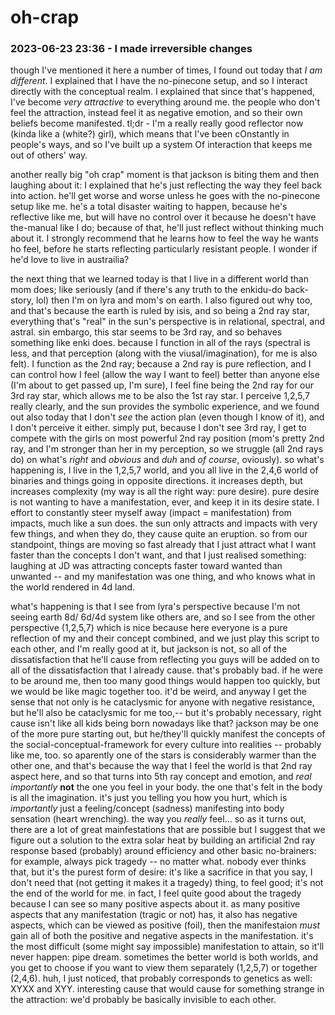 # oh-crap

### 2023-06-23 23:36 - I made irreversible changes

though I've mentioned it here a number of times, I found out today that *I am different*. I explained that I have the no-pinecone setup, and so I interact directly with the conceptual realm.
  I explained that since that's happened, I've become *very attractive* to everything around me. the people who don't feel the attraction, instead feel it as negative emotion, and so their own beliefs become manifested. tl;dr - I'm a really really good reflector now (kinda like a (white?) girl), which means that I've been cOnstantly in people's ways, and so I've built up a system Of interaction that keeps me out of others' way.

another really big "oh crap" moment is that jackson is biting them and then laughing about it: I explained that he's just reflecting the way they feel back into action. he'll get worse and worse unless he goes with the no-pinecone setup like me. he's a total disaster waiting to happen, because he's reflective like me, but will have no control over it because he doesn't have the-manual like I do; because of that, he'll just reflect without thinking much about it.
  I strongly recommend that he learns how to feel the way he wants ho feel, before he starts reflecting particularly resistant people. I wonder if he'd love to live in austrailia?

the next thing that we learned today is that I live in a different world than mom does; like seriously (and if there's any truth to the enkidu-do back-story, lol) then I'm on lyra and mom's on earth.
  I also figured out why too, and that's because the earth is ruled by isis, and so being a 2nd ray star, everything that's "real" in the sun's perspective is in relational, spectral, and astral. sin embargo, this star seems to be 3rd ray, and so behaves something like enki does. because I function in all of the rays (spectral is less, and that perception (along with the viusal/imagination), for me is also felt). I function as the 2nd ray; because a 2nd ray is pure reflection, and I can control how I feel (allow the way I want to feel) better than anyone else (I'm about to get passed up, I'm sure), I feel fine being the 2nd ray for our 3rd ray star, which allows me to be also the 1st ray star.
    I perceive 1,2,5,7 really clearly, and the sun provides the symbolic experience, and we found out also today that I don't *see* the action plan (even though I know of it), and I don't perceive it either. simply put, because I don't see 3rd ray, I get to compete with the girls on most powerful 2nd ray position (mom's pretty 2nd ray, and I'm stronger than her in my perception, so we struggle (all 2nd rays do) on what's *right* and *obvious* and *duh* and *of course*, oviously).
  so what's happening is, I live in the 1,2,5,7 world, and you all live in the 2,4,6 world of binaries and things going in opposite directions. it increases depth, but increases complexity (my way is all the right way: pure desire).
    pure desire is not wanting to have a manifestation, ever, and keep it in its desire state. I effort to constantly steer myself away (impact = manifestation) from impacts, much like a sun does. the sun only attracts and impacts with very few things, and when they do, they cause quite an eruption. so from our standpoint, things are moving so fast already that I just attract what I want faster than the concepts I don't want, and that
      I just realised something: laughing at JD was attracting concepts faster toward wanted than unwanted -- and my manifestation was one thing, and who knows what in the world rendered in 4d land.

what's happening is that I see from lyra's perspective because I'm not seeing earth 8d/
6d/4d system like others are, and so I see from the other perspective (1,2,5,7) which is nice because here everyone is a pure reflection of my and their concept combined, and we just play this script to each other, and I'm really good at it, but jackson is not, so all of the dissatisfaction that he'll cause from reflecting you guys will be added on to all of the dissatisfaction that I already cause. that's probably bad. if he were to be around me, then too many good things would happen too quickly, but we would be like magic together too. it'd be weird, and anyway I get the sense that not only is he cataclysmic for anyone with negative resistance, but he'll also be cataclysmic for me too,-- but it's probably necessary, right cause isn't like all kids being born nowadays like that? jackson may be one of the more pure starting out, but he/they'll quickly manifest the concepts of the social-conceptual-framework for every culture into realities -- probably like me, too.
  so aparently one of the stars is considerably warmer than the other one, and that's because the way that I feel the world is that 2nd ray aspect here, and so that turns into 5th ray concept and emotion, and *real importantly* **not** the one you feel in your body. the one that's felt in the body is all the imagination. it's just you telling you how you hurt, which is *importantly* just a feeling/concept (sadness) manifesting into body sensation (heart wrenching). the way you *really* feel...
so as it turns out, there are a lot of great mainfestations that are possible but I suggest that we figure out a solution to the extra solar heat by building an artificial 2nd ray response based (probably) around efficiency and other basic no-brainers: for example, always pick tragedy -- no matter what. nobody ever thinks that, but it's the purest form of desire: it's like a sacrifice in that you say, I don't need that (not getting it makes it a tragedy) thing, to feel good; it's not the end of the world for me. in fact, I feel quite good about the tragedy because I can see so many positive aspects about it.
  as many positive aspects that any manifestation (tragic or not) has, it also has negative aspects, which can be viewed as positive (foil), then the manifestaion *must* gain all of both the positive and negative aspects in the manifestation. it's the most difficult (some might say impossible) manifestation to attain, so it'll never happen: pipe dream.
  sometimes the better world is both worlds, and you get to choose if you want to view them separately (1,2,5,7) or together (2,4,6).
    huh, I just noticed, that probably corresponds to genetics as well: XYXX and XYY. interesting cause that would cause for something strange in the attraction: we'd probably be basically invisible to each other.

